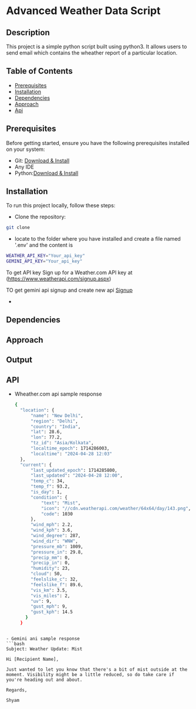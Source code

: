 #  Advanced Weather Data Script

## Description
This project is a simple python script built using python3. It allows users to send email which contains the wheather report of a particular location.

## Table of Contents
- [Prerequisites](#Prerequisites)
- [Installation](#Installation)
- [Dependencies](#Dependencies)
- [Approach](#approach)
- [Api](#api)
  

## Prerequisites
Before getting started, ensure you have the following prerequisites installed on your system:

- Git: [Download & Install](https://git-scm.com/downloads)
- Any IDE
- Python:[Download & Install](https://www.python.org/downloads/)
## Installation
To run this project locally, follow these steps:
- Clone the repository:
```bash
git clone 
```
- locate to the folder where you have installed and create a file named '.env' and the content is 
```bash
WEATHER_API_KEY="Your_api_key"
GEMINI_API_KEY="Your_api_key"
```
To get API key 
Sign up for a Weather.com API key at
(https://www.weatherapi.com/signup.aspx)

TO get gemini api
signup and create new api
[Signup](https://www.bing.com/ck/a?!&&p=58053060397588beJmltdHM9MTcxNDE3NjAwMCZpZ3VpZD0wMWNiMWQ1Ni00NzZlLTZkYjctMmY2ZS0wOTFkNDZjODZjNDUmaW5zaWQ9NTIxNA&ptn=3&ver=2&hsh=3&fclid=01cb1d56-476e-6db7-2f6e-091d46c86c45&psq=gemini+ai+api&u=a1aHR0cHM6Ly9haS5nb29nbGUuZGV2Lw&ntb=1)


-

## Dependencies

## Approach


## Output



## API 
- Wheather.com api sample response
  ```bash
  {
    "location": {
        "name": "New Delhi",
        "region": "Delhi",
        "country": "India",
        "lat": 28.6,
        "lon": 77.2,
        "tz_id": "Asia/Kolkata",
        "localtime_epoch": 1714286003,
        "localtime": "2024-04-28 12:03"
    },
    "current": {
        "last_updated_epoch": 1714285800,
        "last_updated": "2024-04-28 12:00",
        "temp_c": 34,
        "temp_f": 93.2,
        "is_day": 1,
        "condition": {
            "text": "Mist",
            "icon": "//cdn.weatherapi.com/weather/64x64/day/143.png",
            "code": 1030
        },
        "wind_mph": 2.2,
        "wind_kph": 3.6,
        "wind_degree": 287,
        "wind_dir": "WNW",
        "pressure_mb": 1009,
        "pressure_in": 29.8,
        "precip_mm": 0,
        "precip_in": 0,
        "humidity": 23,
        "cloud": 50,
        "feelslike_c": 32,
        "feelslike_f": 89.6,
        "vis_km": 3.5,
        "vis_miles": 2,
        "uv": 9,
        "gust_mph": 9,
        "gust_kph": 14.5
      }
    }
```

- Gemini ani sample response
```bash
Subject: Weather Update: Mist 

Hi [Recipient Name],

Just wanted to let you know that there's a bit of mist outside at the moment. Visibility might be a little reduced, so do take care if you're heading out and about. 

Regards,

Shyam
```

